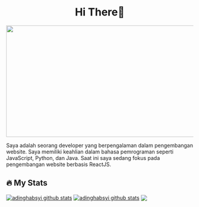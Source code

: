 <!--
**adinghabsyi/adinghabsyi** is a ✨ _special_ ✨ repository because its `README.md` (this file) appears on your GitHub profile.
-->

<div align="center">
  <h1>Hi There👋</h1>
</div>
<div align="center">
  <img src="https://media.giphy.com/media/ZVik7pBtu9dNS/giphy.gif" width="600" height="300"/>
</div>

<p>Saya adalah seorang developer yang berpengalaman dalam pengembangan website. Saya memiliki keahlian dalam bahasa pemrograman seperti JavaScript, Python, dan Java. Saat ini saya sedang fokus pada pengembangan website berbasis ReactJS.</p>

## 🔥 My Stats
<a href="https://github.com/adinghabsyi/github-readme-stats"><img align="center" src="https://github-readme-stats-eight-theta.vercel.app/api?username=adinghabsyi&show_icons=true&theme=dracula&include_all_commits=true&count_private=true" alt="adinghabsyi github stats" /></a> 
<a href="https://github.com/adinghabsyi/github-readme-stats"><img align="center" src="https://github-readme-stats-eight-theta.vercel.app/api/top-langs/?username=adinghabsyi&layout=compact&langs_count=8&theme=dracula" alt="adinghabsyi github stats" /></a> 
<a href="https://github.com/adinghabsyi/github-readme-stats"><img align="center" src="https://github-readme-streak-stats.herokuapp.com/?user=adinghabsyi&theme=dracula&hide_border=false" /></a>

